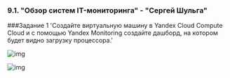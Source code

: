 ### 9.1. "Обзор систем IT-мониторинга" - "Сергей Шульга"

###Задание 1 'Создайте виртуальную машину в Yandex Cloud Compute Cloud и с помощью Yandex Monitoring создайте дашборд, на котором будет видно загрузку процессора.'

![img](https://github.com/SergeiShulga/9.1-IT-Monitoring/tree/main/img/image.png)


![img](https://github.com/SergeiShulga/9.1-IT-Monitoring/tree/main/img/image1.png)


